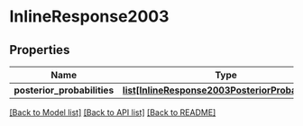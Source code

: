 # InlineResponse2003

## Properties
Name | Type | Description | Notes
------------ | ------------- | ------------- | -------------
**posterior_probabilities** | [**list[InlineResponse2003PosteriorProbabilities]**](InlineResponse2003PosteriorProbabilities.md) |  | [optional] 

[[Back to Model list]](../README.md#documentation-for-models) [[Back to API list]](../README.md#documentation-for-api-endpoints) [[Back to README]](../README.md)


